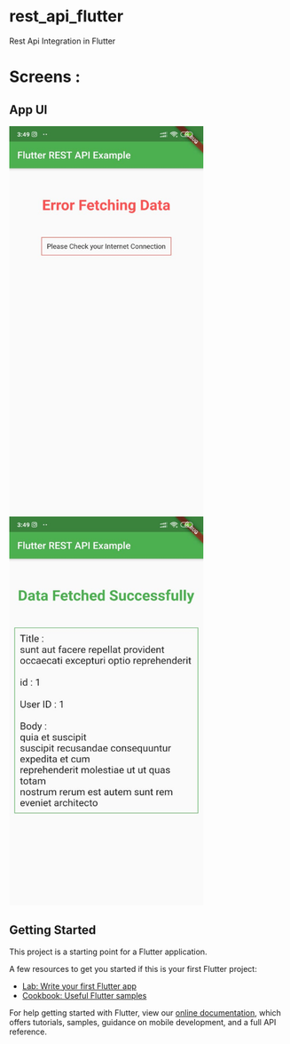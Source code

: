 # rest_api_flutter

Rest Api Integration in Flutter

# Screens :
<h2>App UI</h2>

<p>
<img src="screenshot/1.jpeg" width="350" height="700"/>
<img src="screenshot/2.jpeg" width="350" height="700"/>
</p>

## Getting Started

This project is a starting point for a Flutter application.

A few resources to get you started if this is your first Flutter project:

- [Lab: Write your first Flutter app](https://flutter.dev/docs/get-started/codelab)
- [Cookbook: Useful Flutter samples](https://flutter.dev/docs/cookbook)

For help getting started with Flutter, view our
[online documentation](https://flutter.dev/docs), which offers tutorials,
samples, guidance on mobile development, and a full API reference.
